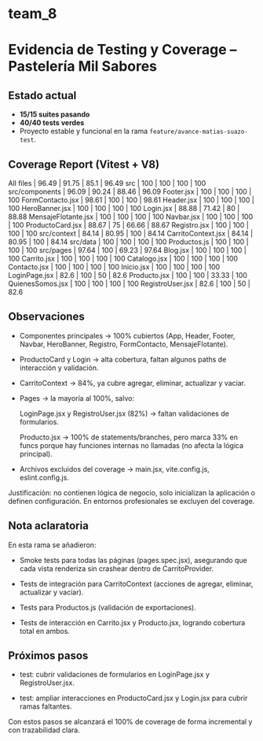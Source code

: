 # team_8

# Evidencia de Testing y Coverage – Pastelería Mil Sabores

## Estado actual
- **15/15 suites pasando**
- **40/40 tests verdes**
- Proyecto estable y funcional en la rama `feature/avance-matias-suazo-test`.

## Coverage Report (Vitest + V8)

All files             |   96.49 |    91.75 |    85.1 |   96.49
src                   |   100   |    100   |    100  |   100
src/components        |   96.09 |    90.24 |   88.46 |   96.09
  Footer.jsx          |   100   |    100   |   100   |   100
  FormContacto.jsx    |   98.61 |    100   |   100   |   98.61
  Header.jsx          |   100   |    100   |   100   |   100
  HeroBanner.jsx      |   100   |    100   |   100   |   100
  Login.jsx           |   88.88 |   71.42  |    80   |   88.88
  MensajeFlotante.jsx |   100   |    100   |   100   |   100
  Navbar.jsx          |   100   |    100   |   100   |   100
  ProductoCard.jsx    |   88.67 |    75    |   66.66 |   88.67
  Registro.jsx        |   100   |    100   |   100   |   100
src/context           |   84.14 |    80.95 |   100   |   84.14
  CarritoContext.jsx  |   84.14 |    80.95 |   100   |   84.14
src/data              |   100   |    100   |   100   |   100
  Productos.js        |   100   |    100   |   100   |   100
src/pages             |   97.64 |    100   |   69.23 |   97.64
  Blog.jsx            |   100   |    100   |   100   |   100
  Carrito.jsx         |   100   |    100   |   100   |   100
  Catalogo.jsx        |   100   |    100   |   100   |   100
  Contacto.jsx        |   100   |    100   |   100   |   100
  Inicio.jsx          |   100   |    100   |   100   |   100
  LoginPage.jsx       |   82.6  |    100   |    50   |   82.6
  Producto.jsx        |   100   |    100   |   33.33 |   100
  QuienesSomos.jsx    |   100   |    100   |   100   |   100
  RegistroUser.jsx    |   82.6  |    100   |    50   |   82.6

## Observaciones

- Componentes principales → 100% cubiertos (App, Header, Footer, Navbar, HeroBanner, Registro, FormContacto, MensajeFlotante).

- ProductoCard y Login → alta cobertura, faltan algunos paths de interacción y validación.

- CarritoContext → 84%, ya cubre agregar, eliminar, actualizar y vaciar.

- Pages → la mayoría al 100%, salvo:

  LoginPage.jsx y RegistroUser.jsx (82%) → faltan validaciones de formularios.

  Producto.jsx → 100% de statements/branches, pero marca 33% en funcs porque hay funciones internas no llamadas (no afecta la lógica principal).

- Archivos excluidos del coverage → main.jsx, vite.config.js, eslint.config.js.

Justificación: no contienen lógica de negocio, solo inicializan la aplicación o definen configuración. En entornos profesionales se excluyen del coverage.

## Nota aclaratoria

En esta rama se añadieron:

- Smoke tests para todas las páginas (pages.spec.jsx), asegurando que cada vista renderiza sin crashear dentro de CarritoProvider.

- Tests de integración para CarritoContext (acciones de agregar, eliminar, actualizar y vaciar).

- Tests para Productos.js (validación de exportaciones).

- Tests de interacción en Carrito.jsx y Producto.jsx, logrando cobertura total en ambos.

## Próximos pasos

- test: cubrir validaciones de formularios en LoginPage.jsx y RegistroUser.jsx.

- test: ampliar interacciones en ProductoCard.jsx y Login.jsx para cubrir ramas faltantes.

Con estos pasos se alcanzará el 100% de coverage de forma incremental y con trazabilidad clara.